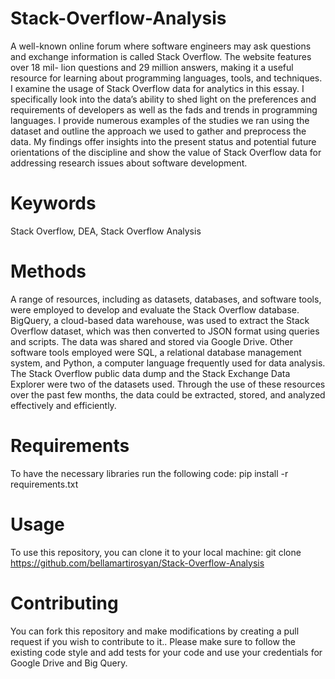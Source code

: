 # Stack-Overflow-Analysis

A well-known online forum where software engineers may ask questions and
exchange information is called Stack Overflow. The website features over 18 mil-
lion questions and 29 million answers, making it a useful resource for learning
about programming languages, tools, and techniques. I examine the usage of
Stack Overflow data for analytics in this essay. I specifically look into the data’s
ability to shed light on the preferences and requirements of developers as well
as the fads and trends in programming languages. I provide numerous examples
of the studies we ran using the dataset and outline the approach we used to
gather and preprocess the data. My findings offer insights into the present status
and potential future orientations of the discipline and show the value of Stack
Overflow data for addressing research issues about software development.

# Keywords 
Stack Overflow, DEA, Stack Overflow Analysis


# Methods
A range of resources, including as datasets, databases, and software tools, were employed to develop and evaluate the Stack Overflow database. BigQuery, a cloud-based data warehouse, was used to extract the Stack Overflow dataset, which was then converted to JSON format using queries and scripts. The data was shared and stored via Google Drive. Other software tools employed were SQL, a relational database management system, and Python, a computer language frequently used for data analysis. The Stack Overflow public data dump and the Stack Exchange Data Explorer were two of the datasets used. Through the use of these resources over the past few months, the data could be extracted, stored, and analyzed effectively and efficiently.

# Requirements
To have the necessary libraries run the following code: pip install -r requirements.txt

# Usage
To use this repository, you can clone it to your local machine: git clone https://github.com/bellamartirosyan/Stack-Overflow-Analysis

# Contributing
You can fork this repository and make modifications by creating a pull request if you wish to contribute to it.. Please make sure to follow the existing code style and add tests for your code and use your credentials for Google Drive and Big Query.

